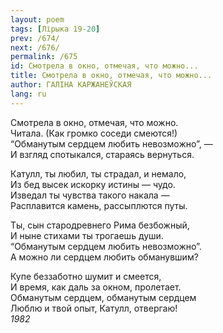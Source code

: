 ```yaml
---
layout: poem
tags: [Лірыка 19-20]
prev: /674/
next: /676/
permalink: /675
id: Смотрела в окно, отмечая, что можно...
title: Смотрела в окно, отмечая, что можно...
author: ГАЛІНА КАРЖАНЕЎСКАЯ
lang: ru
---
```



Смотрела в окно, отмечая, что можно.  
Читала. (Как громко соседи смеются!)  
“Обманутым сердцем любить невозможно”, —  
И взгляд спотыкался, стараясь вернуться.  

Катулл, ты любил, ты страдал, и немало,  
Из бед высек искорку истины — чудо.  
Изведал ты чувства такого накала —  
Расплавится камень, рассыплются путы.  

Ты, сын стародревнего Рима безбожный,  
И ныне стихами ты трогаешь души.  
“Обманутым сердцем любить невозможно”.  
А можно ли сердцем любить обманувшим?  

Купе беззаботно шумит и смеется,  
И время, как даль за окном, пролетает.  
Обманутым сердцем, обманутым сердцем  
Люблю и твой опыт, Катулл, отвергаю!  
*1982*  
